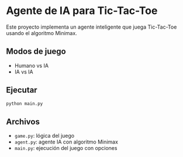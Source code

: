 # Agente de IA para Tic-Tac-Toe

Este proyecto implementa un agente inteligente que juega Tic-Tac-Toe usando el algoritmo Minimax.

## Modos de juego

- Humano vs IA
- IA vs IA

## Ejecutar

```bash
python main.py
```

## Archivos

- `game.py`: lógica del juego
- `agent.py`: agente IA con algoritmo Minimax
- `main.py`: ejecución del juego con opciones